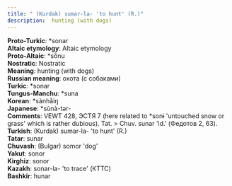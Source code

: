 ```yaml
---
title: " (Kurdak) sumar-la- 'to hunt' (R.)"
description:  hunting (with dogs)
---
```


<strong>Proto-Turkic</strong>:  *sonar<br>
<strong>Altaic etymology</strong>:  Altaic etymology<br>
<strong> Proto-Altaic</strong>:  *sŏ̀nu<br>
<strong>Nostratic</strong>:  Nostratic<br>
<strong>Meaning</strong>:  hunting (with dogs)<br>
<strong>Russian meaning</strong>:  охота (с собаками)<br>
<strong>Turkic</strong>:  *sonar<br>
<strong>Tungus-Manchu</strong>:  *suna<br>
<strong>Korean</strong>:  *sànhằiŋ<br>
<strong>Japanese</strong>:  *sùnà-tǝr-<br>
<strong>Comments</strong>:  VEWT 428, ЭСТЯ 7 (here related to *sonɨ 'untouched snow or grass' which is rather dubious). Tat. > Chuv. sunar 'id.' (Федотов 2, 63).<br>
<strong>Turkish</strong>:  (Kurdak) sumar-la- 'to hunt' (R.)<br>
<strong>Tatar</strong>:  sunar<br>
<strong>Chuvash</strong>:  (Bulgar) somor 'dog'<br>
<strong>Yakut</strong>:  sonor<br>
<strong>Kirghiz</strong>:  sonor<br>
<strong>Kazakh</strong>:  sonar-la- 'to trace' (КТТС)<br>
<strong>Bashkir</strong>:  hunar<br>


